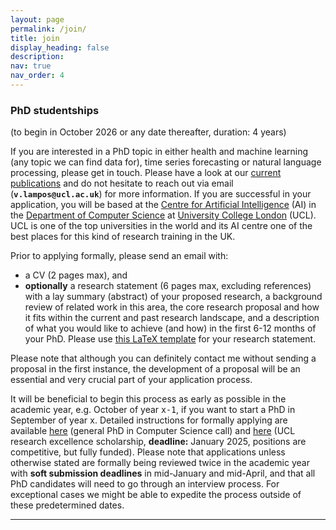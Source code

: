 ```yaml
---
layout: page
permalink: /join/
title: join
display_heading: false
description: 
nav: true
nav_order: 4
---
```


<h3>PhD studentships</h3> (to begin in October 2026 or any date thereafter, duration: 4 years)

<p>
  If you are interested in a PhD topic in either health and machine learning (any topic we can find data for), time series forecasting or natural language processing, please get in touch. Please have a look at our <a href="/publications">current publications</a> and do not hesitate to reach out via email (<tt style="font-size:0.90em; font-weight:bold">v.lampos@ucl.ac.uk</tt>) for more information. If you are successful in your application, you will be based at the <a href="https://www.ucl.ac.uk/ai-centre/">Centre for Artificial Intelligence</a> (AI) in the <a href="https://www.ucl.ac.uk/computer-science/">Department of Computer Science</a> at <a href="https://www.ucl.ac.uk/">University College London</a> (UCL). UCL is one of the top universities in the world and its AI centre one of the best places for this kind of research training in the UK.  
</p>


<p>
  Prior to applying formally, please send an email with:
  <ul>
    <li>a CV (2 pages max), and</li>
    <li><strong>optionally</strong> a research statement (6 pages max, excluding references) with a lay summary (abstract) of your proposed research, a background review of related work in this area, the core research proposal and how it fits within the current and past research landscape, and a description of what you would like to achieve (and how) in the first 6-12 months of your PhD. Please use <a href="https://www.overleaf.com/read/cdjjmtmyhdcg">this LaTeX template</a> for your research statement.</li>
  </ul>
</p>

<p>
  Please note that although you can definitely contact me without sending a proposal in the first instance, the development of a proposal will be an essential and very crucial part of your application process.
</p>

<p>
  It will be beneficial to begin this process as early as possible in the academic year, e.g. October of year <tt style="font-size:0.95em">x-1</tt>, if you want to start a PhD in September of year <tt style="font-size:0.95em">x</tt>. Detailed instructions for formally applying are available <a href="https://www.ucl.ac.uk/computer-science/study/postgraduate-research/computer-science-mphilphd">here</a> (general PhD in Computer Science call) and <a href="https://www.ucl.ac.uk/scholarships/research-excellence-scholarship">here</a> (UCL research excellence scholarship, <strong>deadline:</strong> January 2025, positions are competitive, but fully funded). Please note that applications unless otherwise stated are formally being reviewed twice in the academic year with <strong>soft submission deadlines</strong> in mid-January and mid-April, and that all PhD candidates will need to go through an interview process. For exceptional cases we might be able to expedite the process outside of these predetermined dates.
</p>

<hr>
